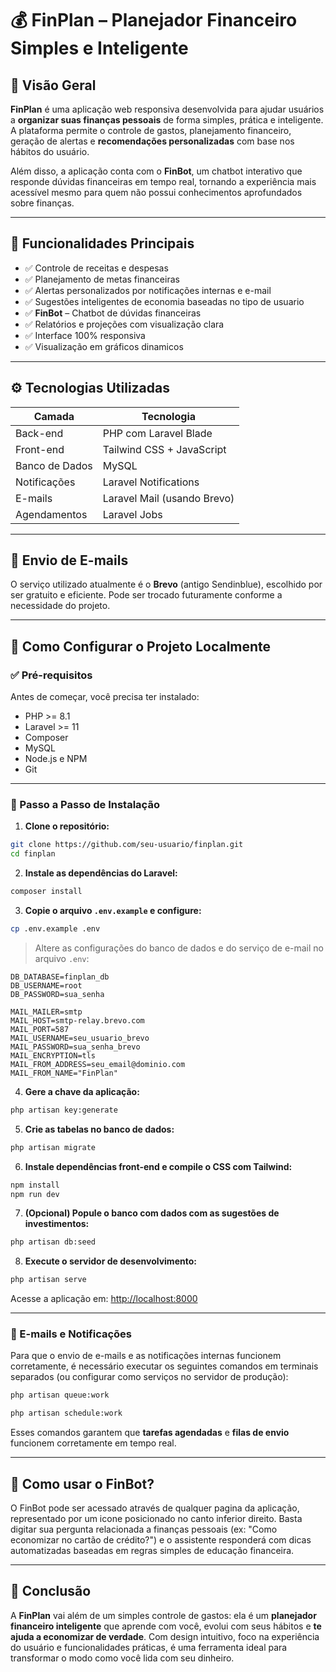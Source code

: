 # 💰 FinPlan – Planejador Financeiro Simples e Inteligente

## 🎯 Visão Geral

**FinPlan** é uma aplicação web responsiva desenvolvida para ajudar usuários a **organizar suas finanças pessoais** de forma simples, prática e inteligente. A plataforma permite o controle de gastos, planejamento financeiro, geração de alertas e **recomendações personalizadas** com base nos hábitos do usuário.

Além disso, a aplicação conta com o **FinBot**, um chatbot interativo que responde dúvidas financeiras em tempo real, tornando a experiência mais acessível mesmo para quem não possui conhecimentos aprofundados sobre finanças.

---

## 🌟 Funcionalidades Principais

* ✅ Controle de receitas e despesas
* ✅ Planejamento de metas financeiras
* ✅ Alertas personalizados por notificações internas e e-mail
* ✅ Sugestões inteligentes de economia baseadas no tipo de usuario
* ✅ **FinBot** – Chatbot de dúvidas financeiras
* ✅ Relatórios e projeções com visualização clara
* ✅ Interface 100% responsiva
* ✅ Visualização em gráficos dinamicos

---

## ⚙️ Tecnologias Utilizadas

| Camada         | Tecnologia                  |
| -------------- | --------------------------- |
| Back-end       | PHP com Laravel Blade       |
| Front-end      | Tailwind CSS + JavaScript   |
| Banco de Dados | MySQL                       |
| Notificações   | Laravel Notifications       |
| E-mails        | Laravel Mail (usando Brevo) |
| Agendamentos   | Laravel Jobs                |

---

## 📧 Envio de E-mails

O serviço utilizado atualmente é o **Brevo** (antigo Sendinblue), escolhido por ser gratuito e eficiente. Pode ser trocado futuramente conforme a necessidade do projeto.

---

## 🔧 Como Configurar o Projeto Localmente

### ✅ Pré-requisitos

Antes de começar, você precisa ter instalado:

* PHP >= 8.1
* Laravel >= 11
* Composer
* MySQL
* Node.js e NPM
* Git

---

### 🚀 Passo a Passo de Instalação

1. **Clone o repositório:**

```bash
git clone https://github.com/seu-usuario/finplan.git
cd finplan
```

2. **Instale as dependências do Laravel:**

```bash
composer install
```

3. **Copie o arquivo `.env.example` e configure:**

```bash
cp .env.example .env
```

> Altere as configurações do banco de dados e do serviço de e-mail no arquivo `.env`:

```env
DB_DATABASE=finplan_db
DB_USERNAME=root
DB_PASSWORD=sua_senha

MAIL_MAILER=smtp
MAIL_HOST=smtp-relay.brevo.com
MAIL_PORT=587
MAIL_USERNAME=seu_usuario_brevo
MAIL_PASSWORD=sua_senha_brevo
MAIL_ENCRYPTION=tls
MAIL_FROM_ADDRESS=seu_email@dominio.com
MAIL_FROM_NAME="FinPlan"
```

4. **Gere a chave da aplicação:**

```bash
php artisan key:generate
```

5. **Crie as tabelas no banco de dados:**

```bash
php artisan migrate
```

6. **Instale dependências front-end e compile o CSS com Tailwind:**

```bash
npm install
npm run dev
```

7. **(Opcional) Popule o banco com dados com as sugestões de investimentos:**

```bash
php artisan db:seed
```

8. **Execute o servidor de desenvolvimento:**

```bash
php artisan serve
```

Acesse a aplicação em: [http://localhost:8000](http://localhost:8000)

---

### 🔔 E-mails e Notificações

Para que o envio de e-mails e as notificações internas funcionem corretamente, é necessário executar os seguintes comandos em terminais separados (ou configurar como serviços no servidor de produção):

```bash
php artisan queue:work
```

```bash
php artisan schedule:work
```

Esses comandos garantem que **tarefas agendadas** e **filas de envio** funcionem corretamente em tempo real.

---

## 🤖 Como usar o FinBot?

O FinBot pode ser acessado através de qualquer pagina da aplicação, representado por um icone posicionado no canto inferior direito. Basta digitar sua pergunta relacionada a finanças pessoais (ex: "Como economizar no cartão de crédito?") e o assistente responderá com dicas automatizadas baseadas em regras simples de educação financeira.

---

## 📌 Conclusão

A **FinPlan** vai além de um simples controle de gastos: ela é um **planejador financeiro inteligente** que aprende com você, evolui com seus hábitos e **te ajuda a economizar de verdade**. Com design intuitivo, foco na experiência do usuário e funcionalidades práticas, é uma ferramenta ideal para transformar o modo como você lida com seu dinheiro.

